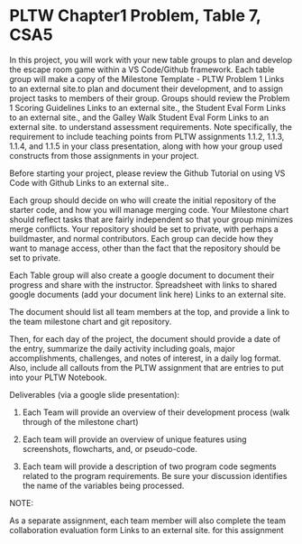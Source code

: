 # PLTW Chapter1 Problem, Table 7, CSA5

In this project, you will work with your new table groups to plan and develop the escape room game within a VS Code/Github framework.  Each table group will make a copy of the Milestone Template - PLTW Problem 1 Links to an external site.to plan and document their development, and to assign project tasks to members of their group.  Groups should review the Problem 1 Scoring Guidelines Links to an external site., the Student Eval Form Links to an external site., and the Galley Walk Student Eval  Form Links to an external site.  to understand assessment requirements.  Note specifically, the requirement to include teaching points from PLTW assignments 1.1.2, 1.1.3, 1.1.4, and 1.1.5 in your class presentation, along with how your group used constructs from those assignments in your project.

Before starting your project, please review the Github Tutorial on using VS Code with Github Links to an external site..  

Each group should decide on who will create the initial repository of the starter code, and how you will manage merging code.  Your Milestone chart should reflect tasks that are fairly independent so that your group minimizes merge conflicts. Your repository should be set to private, with perhaps a buildmaster, and normal contributors.  Each group can decide how they want to manage access, other than the fact that the repository should be set to private.

Each Table group will also create a google document to document their progress and share with the instructor.
Spreadsheet with links to shared google documents (add your document link here) Links to an external site.

The document should list all team members at the top, and provide a link to the team milestone chart and git repository.

Then, for each day of the project, the document should provide a date of the entry, summarize the daily activity including goals, major accomplishments, challenges, and notes of interest, in a daily log format. Also, include all callouts from the PLTW assignment that are entries to put into your PLTW Notebook. 

Deliverables (via a google slide presentation):

1) Each Team will provide an overview of their development process (walk through of the milestone chart)

2) Each team will provide an overview of unique features using screenshots, flowcharts, and, or pseudo-code.

3) Each team will provide a description of two program code segments related to the program requirements. Be sure your discussion identifies the name of the variables being processed.

NOTE:

As a separate assignment, each team member will also complete the team collaboration evaluation form Links to an external site. for this assignment
